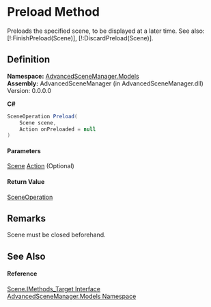 # Preload Method

Preloads the specified scene, to be displayed at a later time. See also: \[!:FinishPreload(Scene)], \[!:DiscardPreload(Scene)].

## Definition

**Namespace:** [AdvancedSceneManager.Models](N_AdvancedSceneManager_Models.md)\
**Assembly:** AdvancedSceneManager (in AdvancedSceneManager.dll) Version: 0.0.0.0

**C#**

```c#
SceneOperation Preload(
	Scene scene,
	Action onPreloaded = null
)
```

#### Parameters

&#x20; [Scene](T_AdvancedSceneManager_Models_Scene.md)   [Action](https://learn.microsoft.com/dotnet/api/system.action)  (Optional)&#x20;

#### Return Value

[SceneOperation](T_AdvancedSceneManager_Core_SceneOperation.md)

## Remarks

Scene must be closed beforehand.

## See Also

#### Reference

[Scene.IMethods\_Target Interface](T_AdvancedSceneManager_Models_Scene_IMethods_Target.md)\
[AdvancedSceneManager.Models Namespace](N_AdvancedSceneManager_Models.md)
